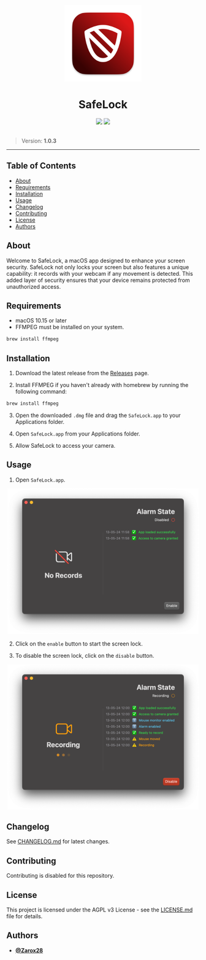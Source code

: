 <div align="center">
	<img src="assets/logo.png" width="200"/>
	<h1>SafeLock</h1>
	<img src="https://img.shields.io/badge/swift-%23007ACC.svg?style=for-the-badge&logo=swift&logoColor=white"/>
	<img src="https://img.shields.io/badge/License-AGPL_v3-blue.svg?style=for-the-badge"/>
</div>

<br />

> Version: **1.0.3**

---

## Table of Contents

- [About](#about)
- [Requirements](#requirements)
- [Installation](#installation)
- [Usage](#usage)
- [Changelog](#changelog)
- [Contributing](#contributing)
- [License](#license)
- [Authors](#authors)

## About

Welcome to SafeLock, a macOS app designed to enhance your screen security. SafeLock not only locks your screen but also features a unique capability: it records with your webcam if any movement is detected. This added layer of security ensures that your device remains protected from unauthorized access.

## Requirements

- macOS 10.15 or later
- FFMPEG must be installed on your system.

```bash
brew install ffmpeg
```

## Installation

1. Download the latest release from the [Releases](https://github.com/Zarox28/SafeLock/releases/latest) page.

2. Install FFMPEG if you haven't already with homebrew by running the following command:

```bash
brew install ffmpeg
```

3. Open the downloaded `.dmg` file and drag the `SafeLock.app` to your Applications folder.

4. Open `SafeLock.app` from your Applications folder.

5. Allow SafeLock to access your camera.

## Usage

1. Open `SafeLock.app`.

<div align="center">
	<img src="assets/default.png" width="500"/>
</div>

2. Click on the `enable` button to start the screen lock.

3. To disable the screen lock, click on the `disable` button.

<div align="center">
	<img src="assets/recording.png" width="500"/>
</div>

## Changelog

See [CHANGELOG.md](CHANGELOG.md) for latest changes.

## Contributing

Contributing is disabled for this repository.

## License

This project is licensed under the AGPL v3 License - see the [LICENSE.md](LICENSE.md) file for details.

## Authors

- **[@Zarox28](https://github.com/Zarox28)**
